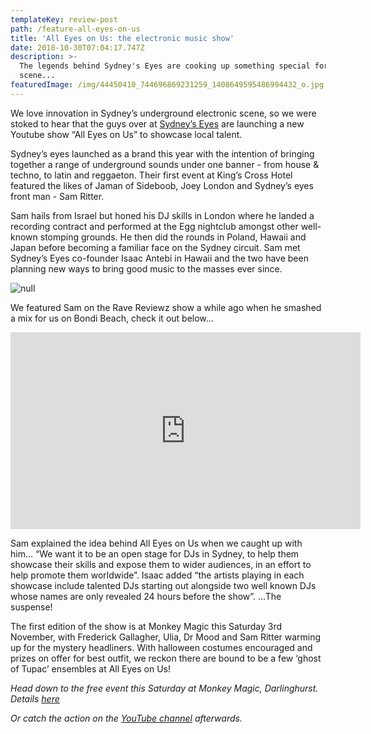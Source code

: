 ```yaml
---
templateKey: review-post
path: /feature-all-eyes-on-us
title: 'All Eyes on Us: the electronic music show'
date: 2018-10-30T07:04:17.747Z
description: >-
  The legends behind Sydney's Eyes are cooking up something special for the
  scene...
featuredImage: /img/44450410_744696869231259_1408649595486994432_o.jpg
---
```

We love innovation in Sydney’s underground electronic scene, so we were stoked to hear that the guys over at [Sydney’s Eyes](https://www.facebook.com/SydneysEyes/) are launching a new Youtube show “All Eyes on Us” to showcase local talent. 
<br>

Sydney’s eyes launched as a brand this year with the intention of bringing together a range of underground sounds under one banner - from house & techno, to latin and reggaeton. Their first event at King’s Cross Hotel featured the likes of Jaman of Sideboob, Joey London and Sydney’s eyes front man - Sam Ritter.
<br>

Sam hails from Israel but honed his DJ skills in London where he landed a recording contract and performed at the Egg nightclub amongst other well-known stomping grounds. He then did the rounds in Poland, Hawaii and Japan before becoming a familiar face on the Sydney circuit. Sam met Sydney’s Eyes co-founder Isaac Antebi in Hawaii and the two have been planning new ways to bring good music to the masses ever since. 

![null](/img/sam-izaak.jpeg)

We featured Sam on the Rave Reviewz show a while ago when he smashed a mix for us on Bondi Beach, check it out below...

<iframe src="https://www.facebook.com/plugins/video.php?href=https%3A%2F%2Fwww.facebook.com%2Fravereviewz%2Fvideos%2F603212446696442%2F&show_text=0&width=560" width="560" height="315" style="border:none;overflow:hidden" scrolling="no" frameborder="0" allowTransparency="true" allowFullScreen="true"></iframe>

Sam explained the idea behind All Eyes on Us when we caught up with him… “We want it to be an open stage for DJs in Sydney, to help them showcase their skills and expose them to wider audiences, in an effort to help promote them worldwide”. Isaac added “the artists playing in each showcase include talented DJs starting out alongside two well known DJs whose names are only revealed 24 hours before the show”. ...The suspense!
<br>

The first edition of the show is at Monkey Magic this Saturday 3rd November, with Frederick Gallagher, Ulia, Dr Mood and Sam Ritter warming up for the mystery headliners. With halloween costumes encouraged and prizes on offer for best outfit, we reckon there are bound to be a few ‘ghost of Tupac’ ensembles at All Eyes on Us!
<br>

_Head down to the free event this Saturday at Monkey Magic, Darlinghurst. Details [here](https://www.facebook.com/events/170228650576998/)_

_Or catch the action on the [YouTube channel](https://www.facebook.com/events/170228650576998/) afterwards._
